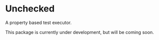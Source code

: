 # Unchecked

A property based test executor.

This package is currently under development, but will be coming soon.

